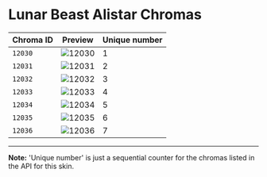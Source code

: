 # Lunar Beast Alistar Chromas

| Chroma ID | Preview | Unique number |
|---|---|---|
| `12030` | ![12030](https://raw.communitydragon.org/latest/plugins/rcp-be-lol-game-data/global/default/v1/champion-chroma-images/12/12030.png) | 1 |
| `12031` | ![12031](https://raw.communitydragon.org/latest/plugins/rcp-be-lol-game-data/global/default/v1/champion-chroma-images/12/12031.png) | 2 |
| `12032` | ![12032](https://raw.communitydragon.org/latest/plugins/rcp-be-lol-game-data/global/default/v1/champion-chroma-images/12/12032.png) | 3 |
| `12033` | ![12033](https://raw.communitydragon.org/latest/plugins/rcp-be-lol-game-data/global/default/v1/champion-chroma-images/12/12033.png) | 4 |
| `12034` | ![12034](https://raw.communitydragon.org/latest/plugins/rcp-be-lol-game-data/global/default/v1/champion-chroma-images/12/12034.png) | 5 |
| `12035` | ![12035](https://raw.communitydragon.org/latest/plugins/rcp-be-lol-game-data/global/default/v1/champion-chroma-images/12/12035.png) | 6 |
| `12036` | ![12036](https://raw.communitydragon.org/latest/plugins/rcp-be-lol-game-data/global/default/v1/champion-chroma-images/12/12036.png) | 7 |

---

**Note:** 'Unique number' is just a sequential counter for the chromas listed in the API for this skin.
